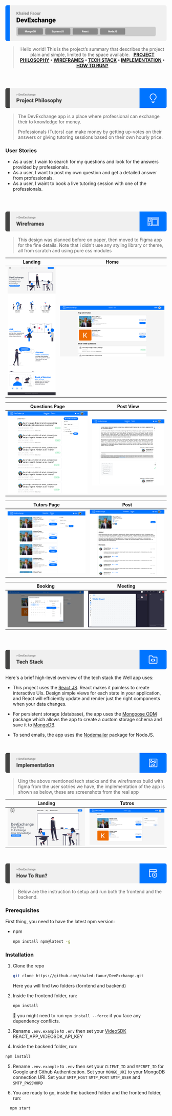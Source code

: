 <img src="./readme/title1.svg"/>

<div align="center">

> Hello world! This is the project’s summary that describes the project plain and simple, limited to the space available.  
**[PROJECT PHILOSOPHY](#project-philosophy) • [WIREFRAMES](#wireframes) • [TECH STACK](#tech-stack) • [IMPLEMENTATION](#implementation) • [HOW TO RUN?](#how-to-run)**

</div>

<br><br>

<img id="project-philosophy" src="./readme/title2.svg"/>

> The DevExchange app is a place where professional can exchange their to knowledge for money. 
> 
> Professionals (Tutors) can make money by getting up-votes on their answers or giving tutoring sessions based on their own hourly price. 

### User Stories
- As a user, I wain to search for my questions and look for the answers provided by professionals.
- As a user, I want to  post my own question and get a detailed answer from professionals.
- As a user, I waint to book a live tutoring session with one of the professionals.

<br><br>

<img id="wireframes" src="./readme/title3.svg"/>

> This design was planned before on paper, then moved to Figma app for the fine details.
Note that i didn't use any styling library or theme, all from scratch and using pure css modules

| Landing  | Home |
| -----------------| -----|
| ![Landing](./readme/figma-landing-page.png) | ![Home](./readme/home-page.png) |

| Questions Page | Post View |
| -----------------| -----|
| ![Questions](./readme/figma-questions-page.png) | ![Post](./readme/figma-post-page.png) |

| Tutors Page | Post |
| -----------------| -----|
| ![Questions](./readme/figma-tutors-page.png) | ![Post](./readme/figma-tutor-profile-page.png) |

| Booking  | Meeting  |
| -----------------| -----|
| ![Booking](./readme/booking-modal.png) | ![Meeting](./readme/meeting.png) |


<br><br>

<img id="tech-stack" src="./readme/title4.svg"/>

Here's a brief high-level overview of the tech stack the Well app uses:

- This project uses the [React JS](https://reactjs.org/). React makes it painless to create interactive UIs. Design simple views for each state in your application, and React will efficiently update and render just the right components when your data changes.

- For persistent storage (database), the app uses the [Mongoose ODM](https://mongoosejs.com) package which allows the app to create a custom storage schema and save it to [MongoDB](https://www.mongodb.com).

- To send emails, the app uses the [Nodemailer](nodemailer.com/) package for NodeJS.


<br><br>
<img id="implementation" src="./readme/title5.svg"/>

> Uing the above mentioned tech stacks and the wireframes build with figma from the user sotries we have, the implementation of the app is shown as below, these are screenshots from the real app

| Landing  | Tutros |
| -----------------| -----|
| ![Landing](./readme/real-landing-page.png) | ![Tutros](./readme/real-tutors-page.png) |


<br><br>
<img id="how-to-run" src="./readme/title6.svg"/>


> Below are the instruction to setup and run both the frontend and the backend.
### Prerequisites

First thing, you need to have the latest npm version:
* npm
  ```sh
  npm install npm@latest -g
  ```

### Installation

1. Clone the repo
   ```sh
   git clone https://github.com/khaled-faour/DevExchange.git
   ```
   Here you will find two folders (forntend and backend)
   
2. Inside the frontend folder, run:
   ```sh
   npm install
   ```
   🚨 you might need to run `npm install --force`  if you face any dependency conflicts.
3. Rename `.env.example` to `.env` then set your [VideoSDK](https://www.videosdk.live/) REACT_APP_VIDEOSDK_API_KEY

4. Inside the backend folder, run:
  ```sh
  npm install
 ```
5. Rename `.env.example` to `.env` then set your `CLIENT_ID` and `SECRET_ID` for Google and Github Authentication.
Set your `MONGO_URI` to your MongoDB connection URI.
Set your `SMTP_HOST` `SMTP_PORT` `SMTP_USER` and `SMTP_PASSWORD`

6. You are ready to go, inside the backend folder and the frontend folder, run: 
```sh
  npm start
 ```
